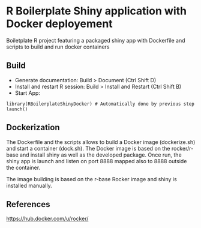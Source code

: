 # R Boilerplate Shiny application with Docker deployement
Boiletplate  R project featuring a packaged shiny app with Dockerfile and scripts to build and run docker containers

## Build

- Generate documentation: Build > Document (Ctrl Shift D)
- Install and restart R session: Build > Install and Restart (Ctrl Shift B)
- Start App:
```
library(RBoilerplateShinyDocker) # Automatically done by previous step
launch()
```

## Dockerization
The Dockerfile and the scripts allows to build a Docker image (dockerize.sh) and 
start a container (dock.sh). The Docker image is based on the rocker/r-base and
install shiny as well as the developed package. Once run, the shiny app is launch
and listen on port 8888 mapped also to 8888 outside the container.

The image building is based on the r-base Rocker image and shiny is installed manually.

## References
https://hub.docker.com/u/rocker/
